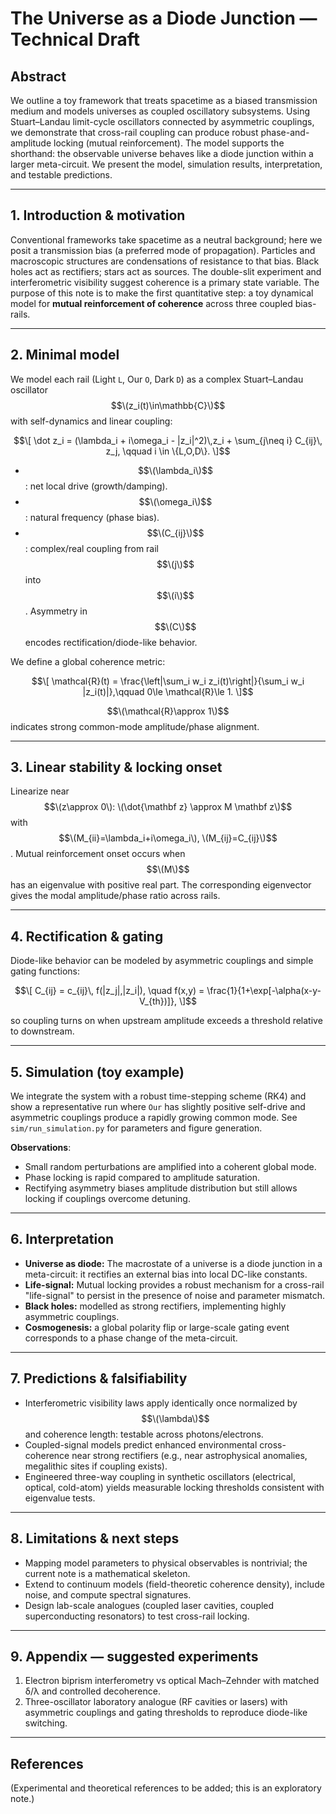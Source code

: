 # The Universe as a Diode Junction — Technical Draft

## Abstract
We outline a toy framework that treats spacetime as a biased transmission medium and models universes as coupled oscillatory subsystems. Using Stuart–Landau limit-cycle oscillators connected by asymmetric couplings, we demonstrate that cross-rail coupling can produce robust phase-and-amplitude locking (mutual reinforcement). The model supports the shorthand: the observable universe behaves like a diode junction within a larger meta-circuit. We present the model, simulation results, interpretation, and testable predictions.

---

## 1. Introduction & motivation
Conventional frameworks take spacetime as a neutral background; here we posit a transmission bias (a preferred mode of propagation). Particles and macroscopic structures are condensations of resistance to that bias. Black holes act as rectifiers; stars act as sources. The double-slit experiment and interferometric visibility suggest coherence is a primary state variable. The purpose of this note is to make the first quantitative step: a toy dynamical model for **mutual reinforcement of coherence** across three coupled bias-rails.

---

## 2. Minimal model
We model each rail (Light `L`, Our `O`, Dark `D`) as a complex Stuart–Landau oscillator $$\(z_i(t)\in\mathbb{C}\)$$ with self-dynamics and linear coupling:

$$\[
\dot z_i = (\lambda_i + i\omega_i - |z_i|^2)\,z_i + \sum_{j\neq i} C_{ij}\, z_j,
\qquad i \in \{L,O,D\}.
\]$$

- $$\(\lambda_i\)$$ : net local drive (growth/damping).  
- $$\(\omega_i\)$$ : natural frequency (phase bias).  
- $$\(C_{ij}\)$$ : complex/real coupling from rail $$\(j\)$$ into $$\(i\)$$. Asymmetry in $$\(C\)$$ encodes rectification/diode-like behavior.

We define a global coherence metric:

$$\[
\mathcal{R}(t) = \frac{\left|\sum_i w_i z_i(t)\right|}{\sum_i w_i |z_i(t)|},\qquad 0\le \mathcal{R}\le 1.
\]$$

$$\(\mathcal{R}\approx 1\)$$ indicates strong common-mode amplitude/phase alignment.

---

## 3. Linear stability & locking onset
Linearize near $$\(z\approx 0\): \(\dot{\mathbf z} \approx M \mathbf z\)$$ with $$\(M_{ii}=\lambda_i+i\omega_i\), \(M_{ij}=C_{ij}\)$$. Mutual reinforcement onset occurs when $$\(M\)$$ has an eigenvalue with positive real part. The corresponding eigenvector gives the modal amplitude/phase ratio across rails.

---

## 4. Rectification & gating
Diode-like behavior can be modeled by asymmetric couplings and simple gating functions:

$$\[
C_{ij} = c_{ij}\, f(|z_j|,|z_i|),
\quad f(x,y) = \frac{1}{1+\exp[-\alpha(x-y-V_{th})]},
\]$$

so coupling turns on when upstream amplitude exceeds a threshold relative to downstream.

---

## 5. Simulation (toy example)
We integrate the system with a robust time-stepping scheme (RK4) and show a representative run where `Our` has slightly positive self-drive and asymmetric couplings produce a rapidly growing common mode. See `sim/run_simulation.py` for parameters and figure generation.

**Observations**:
- Small random perturbations are amplified into a coherent global mode.
- Phase locking is rapid compared to amplitude saturation.
- Rectifying asymmetry biases amplitude distribution but still allows locking if couplings overcome detuning.

---

## 6. Interpretation
- **Universe as diode:** The macrostate of a universe is a diode junction in a meta-circuit: it rectifies an external bias into local DC-like constants.  
- **Life-signal:** Mutual locking provides a robust mechanism for a cross-rail "life-signal" to persist in the presence of noise and parameter mismatch.  
- **Black holes:** modelled as strong rectifiers, implementing highly asymmetric couplings.  
- **Cosmogenesis:** a global polarity flip or large-scale gating event corresponds to a phase change of the meta-circuit.

---

## 7. Predictions & falsifiability
- Interferometric visibility laws apply identically once normalized by $$\(\lambda\)$$ and coherence length: testable across photons/electrons.  
- Coupled-signal models predict enhanced environmental cross-coherence near strong rectifiers (e.g., near astrophysical anomalies, megalithic sites if coupling exists).  
- Engineered three-way coupling in synthetic oscillators (electrical, optical, cold-atom) yields measurable locking thresholds consistent with eigenvalue tests.

---

## 8. Limitations & next steps
- Mapping model parameters to physical observables is nontrivial; the current note is a mathematical skeleton.  
- Extend to continuum models (field-theoretic coherence density), include noise, and compute spectral signatures.  
- Design lab-scale analogues (coupled laser cavities, coupled superconducting resonators) to test cross-rail locking.

---

## 9. Appendix — suggested experiments
1. Electron biprism interferometry vs optical Mach–Zehnder with matched δ/λ and controlled decoherence.  
2. Three-oscillator laboratory analogue (RF cavities or lasers) with asymmetric couplings and gating thresholds to reproduce diode-like switching.

---

## References
(Experimental and theoretical references to be added; this is an exploratory note.)

